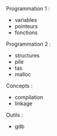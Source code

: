 Programmation 1 :
- variables
- pointeurs
- fonctions

Programmation 2 :
- structures
- pile
- tas
- malloc

Concepts :
- compilation
- linkage

Outils :
- gdb